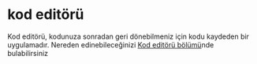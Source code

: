 # kod editörü

Kod editörü, kodunuza sonradan geri dönebilmeniz için kodu kaydeden bir uygulamadır. Nereden edinebileceğinizi [Kod editörü bölümü](./code_editor/README.md)nde bulabilirsiniz

